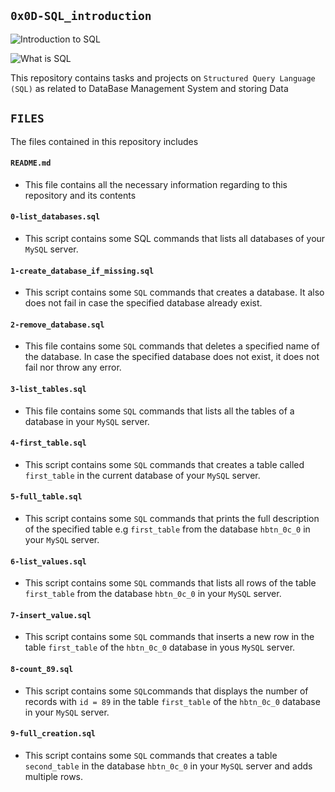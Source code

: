 ## `0x0D-SQL_introduction`

![Introduction to SQL](https://www.savannahtech.edu/wp-content/uploads/2019/09/Introduction-to-SQL.png)


![What is SQL](https://media.licdn.com/dms/image/C4D12AQEeE_fZqN5fzA/article-cover_image-shrink_600_2000/0/1601808979670?e=2147483647&v=beta&t=EsX1Ep2TNb5yJ3HvQSEGpSzlQu6SQ1PxgbMaL84IsxU)

This repository contains tasks and projects on `Structured Query Language (SQL)` as related to DataBase Management System and storing Data


## `FILES`

The files contained in this repository includes


#### `README.md`
  - This file contains all the necessary information regarding to this repository and its contents

#### `0-list_databases.sql`
  - This script contains some SQL commands that lists all databases of your `MySQL` server.

#### `1-create_database_if_missing.sql`
  - This script contains some `SQL` commands that creates a database. It also does not fail in case the specified database already exist.

#### `2-remove_database.sql`
  - This file contains some `SQL` commands that deletes a specified name of the database. In case the specified database does not exist, it does not fail nor throw any error.

#### `3-list_tables.sql`
  - This file contains some `SQL` commands that lists all the tables of a database in your `MySQL` server.

#### `4-first_table.sql`
  - This script contains some `SQL` commands that creates a table called `first_table` in the current database of your `MySQL` server.

#### `5-full_table.sql`
  - This script contains some `SQL` commands that prints the full description of the specified table e.g `first_table` from the database `hbtn_0c_0` in your `MySQL` server.

#### `6-list_values.sql`
  - This script contains some `SQL` commands that lists all rows of the table `first_table` from the database `hbtn_0c_0` in your `MySQL` server.

#### `7-insert_value.sql`
  - This script contains some `SQL` commands that inserts a new row in the table `first_table` of the `hbtn_0c_0` database in yous `MySQL` server.

#### `8-count_89.sql`
  - This script contains some `SQL`commands that displays the number of records with `id = 89` in the table `first_table` of the `hbtn_0c_0` database in your `MySQL` server.

#### `9-full_creation.sql` 
  - This script contains some `SQL` commands that creates a table `second_table` in the database `hbtn_0c_0` in your `MySQL` server and adds multiple rows.

